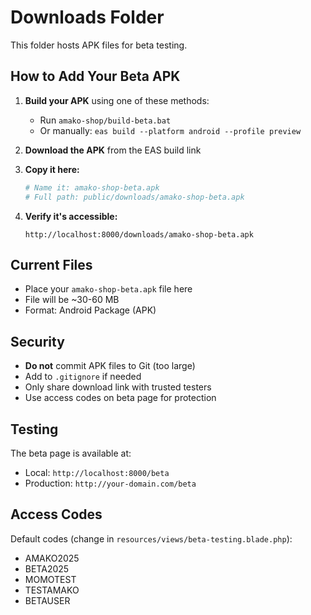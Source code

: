 # Downloads Folder

This folder hosts APK files for beta testing.

## How to Add Your Beta APK

1. **Build your APK** using one of these methods:
   - Run `amako-shop/build-beta.bat`
   - Or manually: `eas build --platform android --profile preview`

2. **Download the APK** from the EAS build link

3. **Copy it here:**
   ```bash
   # Name it: amako-shop-beta.apk
   # Full path: public/downloads/amako-shop-beta.apk
   ```

4. **Verify it's accessible:**
   ```
   http://localhost:8000/downloads/amako-shop-beta.apk
   ```

## Current Files

- Place your `amako-shop-beta.apk` file here
- File will be ~30-60 MB
- Format: Android Package (APK)

## Security

- **Do not** commit APK files to Git (too large)
- Add to `.gitignore` if needed
- Only share download link with trusted testers
- Use access codes on beta page for protection

## Testing

The beta page is available at:
- Local: `http://localhost:8000/beta`
- Production: `http://your-domain.com/beta`

## Access Codes

Default codes (change in `resources/views/beta-testing.blade.php`):
- AMAKO2025
- BETA2025
- MOMOTEST
- TESTAMAKO
- BETAUSER


